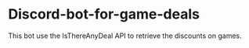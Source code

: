 # Discord-bot-for-game-deals

This bot use the IsThereAnyDeal API to retrieve the discounts on games.
